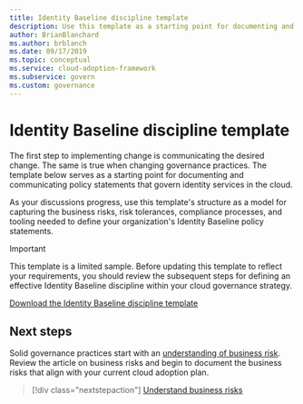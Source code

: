 ```yaml
---
title: Identity Baseline discipline template
description: Use this template as a starting point for documenting and communicating policy statements that govern identity services in the cloud.
author: BrianBlanchard
ms.author: brblanch
ms.date: 09/17/2019
ms.topic: conceptual
ms.service: cloud-adoption-framework
ms.subservice: govern
ms.custom: governance
---
```


# Identity Baseline discipline template

The first step to implementing change is communicating the desired change. The same is true when changing governance practices. The template below serves as a starting point for documenting and communicating policy statements that govern identity services in the cloud.

As your discussions progress, use this template's structure as a model for capturing the business risks, risk tolerances, compliance processes, and tooling needed to define your organization's Identity Baseline policy statements.

> [!IMPORTANT]
> This template is a limited sample. Before updating this template to reflect your requirements, you should review the subsequent steps for defining an effective Identity Baseline discipline within your cloud governance strategy.

[Download the Identity Baseline discipline template](https://archcenter.blob.core.windows.net/cdn/fusion/governance/Identity%20Baseline%20Discipline%20Template.docx)

## Next steps

Solid governance practices start with an [understanding of business risk](./business-risks.md). Review the article on business risks and begin to document the business risks that align with your current cloud adoption plan.

> [!div class="nextstepaction"]
> [Understand business risks](./business-risks.md)
